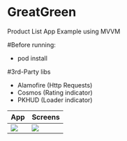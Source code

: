 # GreatGreen
Product List App Example using MVVM

#Before running:

- pod install

#3rd-Party libs

- Alamofire (Http Requests) 
- Cosmos (Rating indicator) 
- PKHUD (Loader indicator)

App | Screens
------------ | -------------
![](https://github.com/cpvbruno/GreatGreen/blob/master/ss2.png?raw=true) | ![](https://github.com/cpvbruno/GreatGreen/blob/master/ss1.png?raw=true) | ![](https://github.com/cpvbruno/GreatGreen/raw/master/GreatGreen/Assets.xcassets/splash.imageset/splash.jpg)
